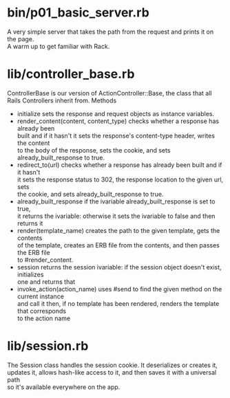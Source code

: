 # bin/p01_basic_server.rb
A very simple server that takes the path from the request and prints it on the page.  
A warm up to get familiar with Rack.
# lib/controller_base.rb
ControllerBase is our version of ActionController::Base, the class that all  
Rails Controllers inherit from.
Methods  
+ initialize sets the response and request objects as instance variables.
+ render_content(content, content_type) checks whether a response has already been  
 built and if it hasn't it sets the response's content-type header, writes the content  
 to the body of the response, sets the cookie, and sets already_built_response to true.
+ redirect_to(url) checks whether a response has already been built and if it hasn't  
 it sets the response status to 302, the response location to the given url, sets  
 the cookie, and sets already_built_response to true.
+ already_built_response if the ivariable already_built_response is set to true,  
 it returns the ivariable: otherwise it sets the ivariable to false and then returns it
+ render(template_name) creates the path to the given template, gets the contents  
 of the template, creates an ERB file from the contents, and then passes the ERB file  
 to #render_content.
+ session returns the session ivariable: if the session object doesn't exist, initializes  
 one and returns that
+ invoke_action(action_name) uses #send to find the given method on the current instance  
 and call it then, if no template has been rendered, renders the template that corresponds  
 to the action name
# lib/session.rb
The Session class handles the session cookie. It deserializes or creates it,  
updates it, allows hash-like access to it, and then saves it with a universal path  
so it's available everywhere on the app.